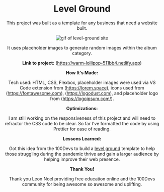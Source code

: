 <h1 id="header" align="center">
Level Ground
</h1>
<div align="center">

This project was built as a template for any business that need a website built.

<p align="center"><img src="images/level-ground-layout.gif" alt="gif of level-ground site"></p>

It uses placeholder images to generate random images within the album category.

**Link to project:** (https://warm-lollipop-511bb4.netlify.app)

**How It's Made:**

Tech used: HTML, CSS, Flexbox, placeholder images were used via VS Code extension from (https://lorem.space), icons used from (https://fontawesome.com), (https://logodust.com), and placeholder logo from (https://logoipsum.com/).

**Optimizations:**

I am still working on the responsiveness of this project and will need to refractor the CSS code to be clear. So far I've formatted the code by using Prettier for ease of reading.

**Lessons Learned:**

Got this idea from the 100Devs to build a [level ground](https://communitytaught.org/img/resources/level-ground.png) template to help those struggling during the pandemic thrive and gain a larger audience by helping improve their web presence.

**Thank You!**

Thank you Leon Noel providing free education online and the 100Devs community for being awesome so awesome and uplifting.
</div>
